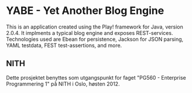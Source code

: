# YABE - Yet Another Blog Engine
This is an application created using the Play! framework for Java, version 2.0.4.
It implments a typical blog engine and exposes REST-services. Technologies used are
Ebean for persistence, Jackson for JSON parsing, YAML testdata, FEST test-assertions,
and more.

## NITH
Dette prosjektet benyttes som utgangspunkt for faget "PG560 - Enterprise Programmering 1" på
NITH i Oslo, høsten 2012.

